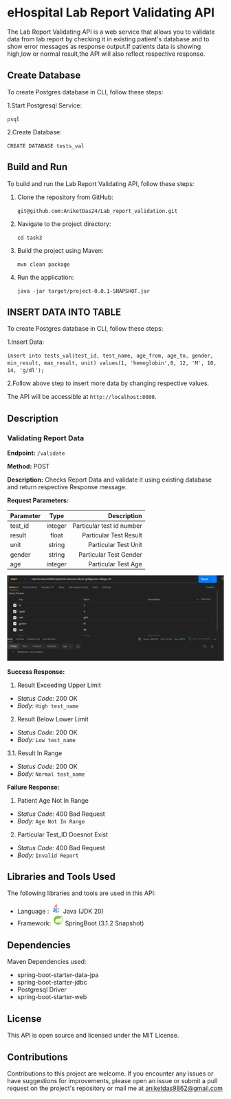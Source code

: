 # eHospital Lab Report Validating API
The Lab Report Validating API is a web service that allows you to validate data from lab report by checking it in existing patient's database and to show error messages as response output.If patients data is showing high,low or normal result,the API will also reflect respective response. 

## Create Database
To create Postgres database in CLI, follow these steps:

1.Start Postgresql Service:

   `psql `

2.Create Database:

   `CREATE DATABASE tests_val `

## Build and Run
To build and run the Lab Report Validating API, follow these steps:

1. Clone the repository from GitHub:
   
   `git@github.com:AniketDas24/Lab_report_validation.git `
   
2. Navigate to the project directory:
   
   `cd task3`
   
3. Build the project using Maven:
   
   `mvn clean package`
   
4. Run the application:
   
   `java -jar target/project-0.0.1-SNAPSHOT.jar`
   
## INSERT DATA INTO TABLE
To create Postgres database in CLI, follow these steps:

1.Insert Data:

   `insert into tests_val(test_id, test_name, age_from, age_to, gender, min_result, max_result, unit) values(1, 'hemoglobin',0, 12, 'M', 10, 14, 'g/dl'); `

2.Follow above step to insert more data by changing respective values.

The API will be accessible at `http://localhost:8080`.

## Description
### Validating Report Data
**Endpoint:** `/validate`

**Method:** POST

**Description:** Checks Report Data and validate it using existing database and return respective Response message.

**Request Parameters:**

| Parameter   |      Type      |           Description          |
|-------------|:--------------:|-------------------------------:|
|  test_id    |     integer    |      Particular test id number |
|  result     |     float      |      Particular Test Result    |
|  unit       |     string     |      Particular Test Unit      |
|  gender     |     string     |      Particular Test Gender    |
|  age        |     integer    |      Particular Test Age       |

<center>
<img src="./images/image.png" alt="postman-testing">
</center>


**Success Response:**

1. Result Exceeding Upper Limit
- *Status Code:* 200 OK
- *Body:* `High test_name`

2. Result Below Lower Limit
- *Status Code:* 200 OK
- *Body:* `Low test_name`

3.1. Result In Range
- *Status Code:* 200 OK
- *Body:* `Normal test_name`



**Failure Response:**

1. Patient Age Not In Range
- *Status Code:* 400 Bad Request
- *Body:* `Age Not In Range`

2. Particular Test_ID Doesnot Exist
- *Status Code:* 400 Bad Request
- *Body:* `Invalid Report`




## Libraries and Tools Used

The following libraries and tools are used in this API:
- Language : <img src="./images/icons8-java-48.png" height=25> Java (JDK 20) 
- Framework: <img src="./images/icons8-spring-boot-48.png" height=25> SpringBoot (3.1.2 Snapshot) 

## Dependencies
Maven Dependencies used:
- spring-boot-starter-data-jpa
- spring-boot-starter-jdbc
- Postgresql Driver
- spring-boot-starter-web


## License
This API is open source and licensed under the MIT License.


## Contributions
Contributions to this project are welcome. If you encounter any issues or have suggestions for improvements, please open an issue or submit a pull request on the project's repository or mail me at aniketdas9862@gmail.com
